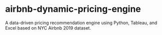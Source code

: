 # airbnb-dynamic-pricing-engine
A data-driven pricing recommendation engine using Python, Tableau, and Excel based on NYC Airbnb 2019 dataset.
